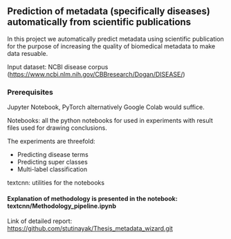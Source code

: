 ## Prediction of metadata (specifically diseases) automatically from scientific publications
In this project we automatically predict metadata using scientific publication for the purpose of increasing the quality of biomedical metadata to make data resuable. 

Input dataset: NCBI disease corpus (https://www.ncbi.nlm.nih.gov/CBBresearch/Dogan/DISEASE/)

### Prerequisites
Jupyter Notebook, PyTorch alternatively Google Colab would suffice. 

Notebooks: all the python notebooks for used in experiments with result files used for drawing conclusions.

The experiments are threefold:
* Predicting disease terms
* Predicting super classes
* Multi-label classification

textcnn: utilities for the notebooks

#### Explanation of methodology is presented in the notebook: textcnn/Methodology_pipeline.ipynb

Link of detailed report: https://github.com/stutinayak/Thesis_metadata_wizard.git

